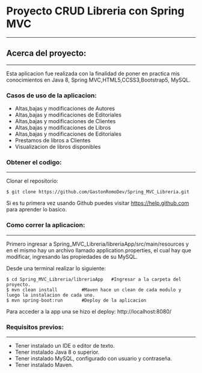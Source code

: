 # Proyecto CRUD Libreria con Spring MVC
-------------------

## Acerca del proyecto:
-------------------
Esta aplicacion fue realizada con la finalidad de poner en practica mis conocimientos en Java 8, Spring MVC,HTML5,CCSS3,Bootstrap5, MySQL.

### Casos de uso de la aplicacion:

* Altas,bajas y modificaciones de Autores
* Altas,bajas y modificaciones de Editoriales
* Altas,bajas y modificaciones de Clientes
* Altas,bajas y modificaciones de Libros
* Altas,bajas y modificaciones de Editoriales
* Prestamos de libros a Clientes
* Visualizacion de libros disponibles


### Obtener el codigo:
-------------------
Clonar el repositorio:

    $ git clone https://github.com/GastonRomoDev/Spring_MVC_Libreria.git

Si es tu primera vez usando Github puedes visitar https://help.github.com para aprender lo basico.

### Como correr la aplicacion:
-------------------	
Primero ingresar a Spring_MVC_Libreria/libreriaApp/src/main/resources y en el mismo hay un archivo llamado application.properties, el cual hay que modificar, ingresando las propiedades de su MySQL.

Desde una terminal realizar lo siguiente:

    $ cd Spring_MVC_Libreria/libreriaApp   #Ingresar a la carpeta del proyecto.
    $ mvn clean install         #Maven hace un clean de cada modulo y luego la instalacion de cada uno.
    $ mvn spring-boot:run       #Deploy de la aplicacion

Para acceder a la app una se hizo el deploy: http://localhost:8080/

### Requisitos previos:
-------------------

* Tener instalado un IDE o editor de texto.
* Tener instalado Java 8 o superior.
* Tener instalado MySQL, configurado con usuario y contraseña.
* Tener instalado Maven.
